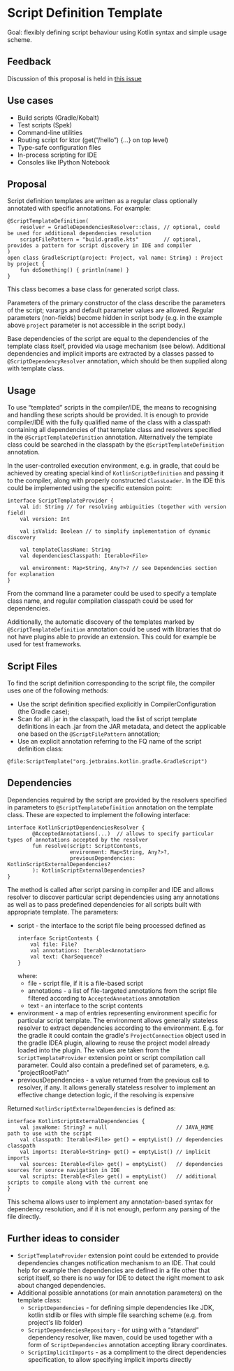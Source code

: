 # Script Definition Template

Goal: flexibly defining script behaviour using Kotlin syntax and simple usage scheme.

## Feedback

Discussion of this proposal is held in [this issue](https://github.com/Kotlin/KEEP/issues/28)

## Use cases

* Build scripts (Gradle/Kobalt)
* Test scripts (Spek)
* Command-line utilities
* Routing script for ktor (get(“/hello”) {...} on top level)
* Type-safe configuration files
* In-process scripting for IDE
* Consoles like IPython Notebook

## Proposal

Script definition templates are written as a regular class optionally annotated with specific annotations. For example:

```
@ScriptTemplateDefinition(
    resolver = GradleDependenciesResolver::class, // optional, could be used for additional dependencies resolution
    scriptFilePattern = "build.gradle.kts"        // optional, provides a pattern for script discovery in IDE and compiler
)
open class GradleScript(project: Project, val name: String) : Project by project {
    fun doSomething() { println(name) }
}
```

This class becomes a base class for generated script class.

Parameters of the primary constructor of the class describe the parameters of the script; varargs and default parameter values are allowed. Regular parameters (non-fields) become hidden in script body (e.g. in the example above `project` parameter is not accessible in the script body.)

Base dependencies of the script are equal to the dependencies  of the template class itself, provided via usage mechanism (see below). Additional dependencies and implicit imports are extracted by a classes passed to `@ScriptDependencyResolver` annotation, which should be then supplied along with template class.

## Usage

To use “templated” scripts in the compiler/IDE, the means to recognising and handling these scripts should be provided. It is enough to provide compiler/IDE with the fully qualified name of the class with a classpath containing all dependencies of that template class and resolvers specified in the `@ScriptTemplateDefinition` annotation. Alternatively the template class could be searched in the classpath by the `@ScriptTemplateDefinition` annotation.

In the user-controlled execution environment, e.g. in gradle, that could be achieved by creating special kind of `KotlinScriptDefinition` and passing it to the compiler, along with properly constructed `ClassLoader`.
In the IDE this could be implemented using the specific extension point:

```
interface ScriptTemplateProvider {
    val id: String // for resolving ambiguities (together with version field)
    val version: Int

    val isValid: Boolean // to simplify implementation of dynamic discovery

    val templateClassName: String
    val dependenciesClasspath: Iterable<File>
    
    val environment: Map<String, Any?>? // see Dependencies section for explanation
}
```


From the command line a parameter could be used to specify a template class name, and regular compilation classpath could be used for dependencies.

Additionally, the automatic discovery of the templates marked by `@ScriptTemplateDefinition` annotation could be used with libraries that do not have plugins able to provide an extension. This could for example be used for test frameworks.

## Script Files

To find the script definition corresponding to the script file, the compiler uses one of the following methods:

* Use the script definition specified explicitly in CompilerConfiguration (the Gradle case);
* Scan for all .jar in the classpath, load the list of script template definitions in each .jar from the JAR metadata,  and detect the applicable one based on the `@ScriptFilePattern` annotation;
* Use an explicit annotation referring to the FQ name of the script definition class:

```
@file:ScriptTemplate("org.jetbrains.kotlin.gradle.GradleScript")
```

## Dependencies

Dependencies required by the script are provided by the resolvers specified in parameters to `@ScriptTemplateDefinition` annotation on the template class. These are expected to implement the following interface:

```
interface KotlinScriptDependenciesResolver {
        @AcceptedAnnotations(...)  // allows to specify particular types of annotations accepted by the resolver
        fun resolve(script: ScriptContents,
                    environment: Map<String, Any?>?,
                    previousDependencies: KotlinScriptExternalDependencies?
        ): KotlinScriptExternalDependencies?
}
```

The method is called after script parsing in compiler and IDE and allows resolver to discover particular script dependencies using any annotations as well as to pass predefined dependencies for all scripts built with appropriate template. The parameters:

* script - the interface to the script file being processed defined as
    ```
    interface ScriptContents {
        val file: File?
        val annotations: Iterable<Annotation>
        val text: CharSequence?
    }
    ```
    where:
    * file - script file, if it is a file-based script
    * annotations - a list of file-targeted annotations from the script file filtered according to  `AcceptedAnnotations` annotation
    * text - an interface to the script contents
* environment - a map of entries representing environment specific for particular script template. The environment allows generally stateless resolver to extract dependencies according to the environment. E.g. for the gradle it could contain the gradle's `ProjectConnection` object used in the gradle IDEA plugin, allowing to reuse the project model already loaded into the plugin. The values are taken from the `ScriptTemplateProvider` extension point or script compilation call parameter. Could also contain a predefined set of parameters, e.g. “projectRootPath”
* previousDependencies - a value returned from the previous call to resolver, if any. It allows generally stateless resolver to implement an effective change detection logic, if the resolving is expensive

Returned `KotlinScriptExternalDependencies` is defined as:

```
interface KotlinScriptExternalDependencies {
    val javaHome: String? = null                      // JAVA_HOME path to use with the script
    val classpath: Iterable<File> get() = emptyList() // dependencies classpath
    val imports: Iterable<String> get() = emptyList() // implicit imports
    val sources: Iterable<File> get() = emptyList()   // dependencies sources for source navigation in IDE
    val scripts: Iterable<File> get() = emptyList()   // additional scripts to compile along with the current one
}
```

This schema allows user to implement any annotation-based syntax for dependency resolution, and if it is not enough, perform any parsing of the file directly.

## Further ideas to consider

* `ScriptTemplateProvider` extension point could be extended to provide dependencies changes notification mechanism to an IDE. That could help for example then dependencies are defined in a file other that script itself, so there is no way for IDE to detect the right moment to ask about changed dependencies.
* Additional possible annotations (or main annotation parameters) on the template class:
    * `ScriptDependencies` - for defining simple dependencies like JDK, kotlin stdlib or files with simple file searching scheme (e.g. from project's lib folder)
    * `ScriptDependenciesRepository` - for using with a “standard” dependency resolver, like maven, could be used together with a form of `ScriptDependencies` annotation accepting library coordinates.
    * `ScriptImplicitImports` - as a compliment to the direct dependencies specification, to allow specifying implicit imports directly

